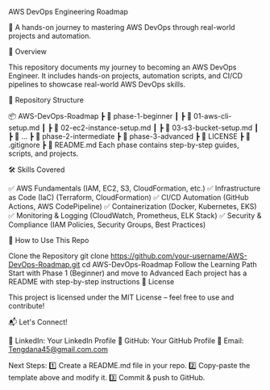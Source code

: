 AWS DevOps Engineering Roadmap

🚀 A hands-on journey to mastering AWS DevOps through real-world projects and automation.

📌 Overview

This repository documents my journey to becoming an AWS DevOps Engineer. It includes hands-on projects, automation scripts, and CI/CD pipelines to showcase real-world AWS DevOps skills.

📂 Repository Structure

📦 AWS-DevOps-Roadmap
 ┣ 📂 phase-1-beginner
 ┃ ┣ 📜 01-aws-cli-setup.md
 ┃ ┣ 📜 02-ec2-instance-setup.md
 ┃ ┣ 📜 03-s3-bucket-setup.md
 ┃ ┣ 📜 ...
 ┣ 📂 phase-2-intermediate
 ┣ 📂 phase-3-advanced
 ┣ 📜 LICENSE
 ┣ 📜 .gitignore
 ┣ 📜 README.md
Each phase contains step-by-step guides, scripts, and projects.

🛠 Skills Covered

✅ AWS Fundamentals (IAM, EC2, S3, CloudFormation, etc.)
✅ Infrastructure as Code (IaC) (Terraform, CloudFormation)
✅ CI/CD Automation (GitHub Actions, AWS CodePipeline)
✅ Containerization (Docker, Kubernetes, EKS)
✅ Monitoring & Logging (CloudWatch, Prometheus, ELK Stack)
✅ Security & Compliance (IAM Policies, Security Groups, Best Practices)

🚀 How to Use This Repo

Clone the Repository
git clone https://github.com/your-username/AWS-DevOps-Roadmap.git
cd AWS-DevOps-Roadmap
Follow the Learning Path
Start with Phase 1 (Beginner) and move to Advanced
Each project has a README with step-by-step instructions
📜 License

This project is licensed under the MIT License – feel free to use and contribute!

📬 Let's Connect!

💼 LinkedIn: Your LinkedIn Profile
🐙 GitHub: Your GitHub Profile
📧 Email: Tengdana45@gmail.com.com

Next Steps:
1️⃣ Create a README.md file in your repo.
2️⃣ Copy-paste the template above and modify it.
3️⃣ Commit & push to GitHub.

